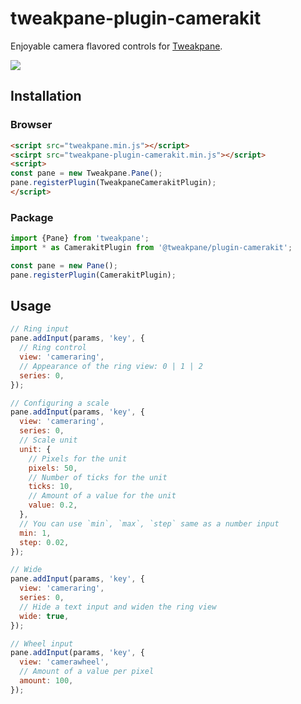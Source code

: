 # tweakpane-plugin-camerakit
Enjoyable camera flavored controls for [Tweakpane].

![](https://user-images.githubusercontent.com/602961/128620339-ea6928a7-7d68-44b1-b298-a47b1a54abae.jpg)


## Installation


### Browser
```html
<script src="tweakpane.min.js"></script>
<scirpt src="tweakpane-plugin-camerakit.min.js"></script>
<script>
const pane = new Tweakpane.Pane();
pane.registerPlugin(TweakpaneCamerakitPlugin);
</script>
```


### Package
```js
import {Pane} from 'tweakpane';
import * as CamerakitPlugin from '@tweakpane/plugin-camerakit';

const pane = new Pane();
pane.registerPlugin(CamerakitPlugin);
```


## Usage
```js
// Ring input
pane.addInput(params, 'key', {
  // Ring control
  view: 'cameraring',
  // Appearance of the ring view: 0 | 1 | 2
  series: 0,
});
```

```js
// Configuring a scale
pane.addInput(params, 'key', {
  view: 'cameraring',
  series: 0,
  // Scale unit
  unit: {
    // Pixels for the unit
    pixels: 50,
    // Number of ticks for the unit
    ticks: 10,
    // Amount of a value for the unit
    value: 0.2,
  },
  // You can use `min`, `max`, `step` same as a number input
  min: 1,
  step: 0.02,
});
```

```js
// Wide
pane.addInput(params, 'key', {
  view: 'cameraring',
  series: 0,
  // Hide a text input and widen the ring view
  wide: true,
});
```

```js
// Wheel input
pane.addInput(params, 'key', {
  view: 'camerawheel',
  // Amount of a value per pixel
  amount: 100,
});
```


[tweakpane]: https://github.com/cocopon/tweakpane/
